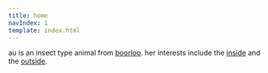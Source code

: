 ```yaml
---
title: home
navIndex: 1
template: index.html
---
```


au is an insect type animal from [boorloo](https://en.wikipedia.org/wiki/Perth). her interests include the [inside](#) and the [outside](#).